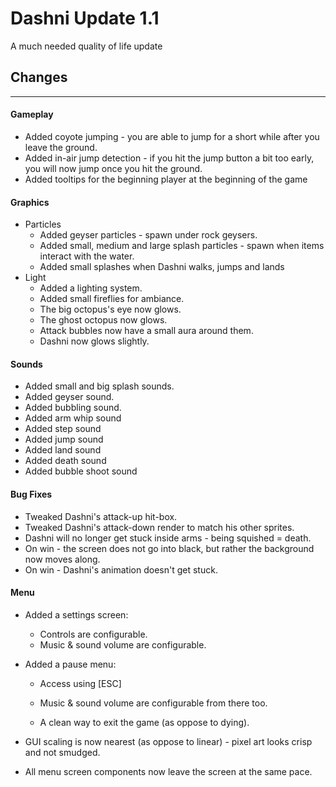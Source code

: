 # Dashni Update 1.1

A much needed quality of life update



## Changes

----------------



#### Gameplay

- Added coyote jumping - you are able to jump for a short while after you leave the ground.
- Added in-air jump detection - if you hit the jump button a bit too early, you will now jump once you hit the ground.
- Added tooltips for the beginning player at the beginning of the game

#### Graphics

- Particles
    - Added geyser particles - spawn under rock geysers.
    - Added small, medium and large splash particles - spawn when items interact with the water.
    - Added small splashes when Dashni walks, jumps and lands
- Light
    - Added a lighting system.
    - Added small fireflies for ambiance.
    - The big octopus's eye now glows.
    - The ghost octopus now glows.
    - Attack bubbles now have a small aura around them.
    - Dashni now glows slightly.

#### Sounds

- Added small and big splash sounds.
- Added geyser sound.
- Added bubbling sound.
- Added arm whip sound
- Added step sound
- Added jump sound
- Added land sound
- Added death sound
- Added bubble shoot sound

#### Bug Fixes

- Tweaked Dashni's attack-up hit-box.
- Tweaked Dashni's attack-down render to match his other sprites.
- Dashni will no longer get stuck inside arms - being squished = death.
- On win - the screen does not go into black, but rather the background now moves along.
- On win - Dashni's animation doesn't get stuck.

#### Menu

- Added a settings screen:
    - Controls are configurable.
    - Music & sound volume are configurable.
- Added a pause menu:
  
    - Access using [ESC]
    
    - Music & sound volume are configurable from there too.
    - A clean way to exit the game (as oppose to dying).
- GUI scaling is now nearest (as oppose to linear) - pixel art looks crisp and not smudged.
- All menu screen components now leave the screen at the same pace.

